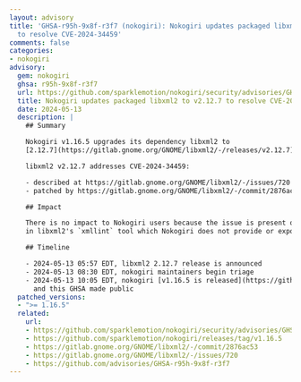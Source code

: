 ```yaml
---
layout: advisory
title: 'GHSA-r95h-9x8f-r3f7 (nokogiri): Nokogiri updates packaged libxml2 to v2.12.7
  to resolve CVE-2024-34459'
comments: false
categories:
- nokogiri
advisory:
  gem: nokogiri
  ghsa: r95h-9x8f-r3f7
  url: https://github.com/sparklemotion/nokogiri/security/advisories/GHSA-r95h-9x8f-r3f7
  title: Nokogiri updates packaged libxml2 to v2.12.7 to resolve CVE-2024-34459
  date: 2024-05-13
  description: |
    ## Summary

    Nokogiri v1.16.5 upgrades its dependency libxml2 to
    [2.12.7](https://gitlab.gnome.org/GNOME/libxml2/-/releases/v2.12.7) from 2.12.6.

    libxml2 v2.12.7 addresses CVE-2024-34459:

    - described at https://gitlab.gnome.org/GNOME/libxml2/-/issues/720
    - patched by https://gitlab.gnome.org/GNOME/libxml2/-/commit/2876ac53

    ## Impact

    There is no impact to Nokogiri users because the issue is present only
    in libxml2's `xmllint` tool which Nokogiri does not provide or expose.

    ## Timeline

    - 2024-05-13 05:57 EDT, libxml2 2.12.7 release is announced
    - 2024-05-13 08:30 EDT, nokogiri maintainers begin triage
    - 2024-05-13 10:05 EDT, nokogiri [v1.16.5 is released](https://github.com/sparklemotion/nokogiri/releases/tag/v1.16.5)
      and this GHSA made public
  patched_versions:
  - ">= 1.16.5"
  related:
    url:
    - https://github.com/sparklemotion/nokogiri/security/advisories/GHSA-r95h-9x8f-r3f7
    - https://github.com/sparklemotion/nokogiri/releases/tag/v1.16.5
    - https://gitlab.gnome.org/GNOME/libxml2/-/commit/2876ac53
    - https://gitlab.gnome.org/GNOME/libxml2/-/issues/720
    - https://github.com/advisories/GHSA-r95h-9x8f-r3f7
---
```

